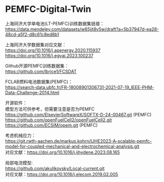 # PEMFC-Digital-Twin

上海同济大学单电池(LT-PEMFC)训练数据集链接：  
https://data.mendeley.com/datasets/w65jjt8v5w/draft?a=5b37947d-ea28-48cd-a5f2-d8c61c8ed8b1

上海同济大学数据集对应文献：  
https://doi.org/10.1016/j.apenergy.2020.115937  
https://doi.org/10.1016/j.egyai.2023.100237


Github开源PEMFC训练数据集：  
https://github.com/lbrice1/FCSDAT

FCLAB燃料电池数据集(PEMFC)：  
https://search-data.ubfc.fr/FR-18008901306731-2021-07-19_IEEE-PHM-Data-Challenge-2014.html

开源软件：  
模型方法可供参考，但需要注意是否为PEMFC  
https://github.com/ElsevierSoftwareX/SOFTX-D-24-00467.git  (PEMFC)  
https://github.com/openFuelCell2/openFuelCell2.git   
https://github.com/ECSIM/opem.git  (PEMFC)

考虑机械应力：  
https://git.rwth-aachen.de/markus.kohrn/IJHE2023-A-scalable-pemfc-model-for-coupled-mechanical-and-electrochemical-analysis.git  
对应文献：https://doi.org/10.1016/j.ijhydene.2023.08.165

局部电流模型:  
https://github.com/akulikovsky/Local-current.git  
对应文献：https://doi.org/10.1016/j.elecom.2019.02.005













